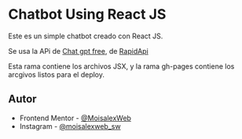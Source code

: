 # Chatbot Using React JS

Este es un simple chatbot creado con React JS.

Se usa la APi de [Chat gpt free](https://rapidapi.com/airaudoeduardo/api/chat-gtp-free/), de [RapidApi](https://rapidapi.com)

Esta rama contiene los archivos JSX, y la rama gh-pages contiene los arcgivos listos para el deploy. 

## Autor

- Frontend Mentor - [@MoisalexWeb](https://www.frontendmentor.io/profile/moisalexweb)
- Instagram - [@moisalexweb_sw](https://www.instagram.com/moisalexweb_sw/)
